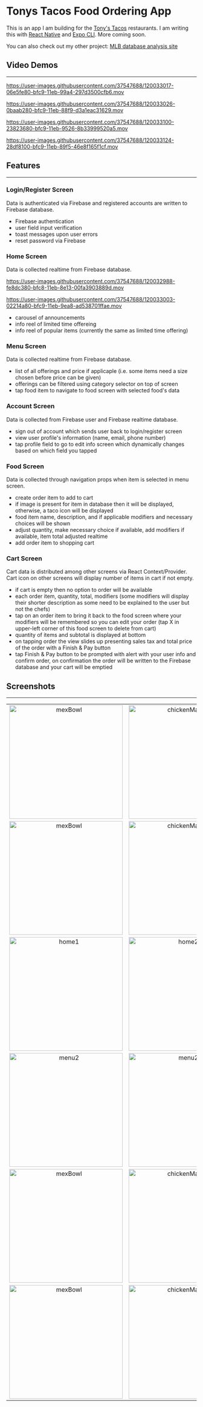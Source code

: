 # Tonys Tacos Food Ordering App

This is an app I am building for the [Tony's Tacos](https://www.tonystaco.com/) restaurants. I am writing this with [React Native](https://github.com/facebook/react-native "react-native") and [Expo CLI](https://github.com/expo/expo-cli "expo-cli"). More coming soon.

You can also check out my other project: [MLB database analysis site](https://daniel.courtneyco.com/ "my-website")

## Video Demos

---

https://user-images.githubusercontent.com/37547688/120033017-06e5fe80-bfc9-11eb-99a4-297d3500cfb6.mov


https://user-images.githubusercontent.com/37547688/120033026-0baab280-bfc9-11eb-88f9-d3a1eac31629.mov


https://user-images.githubusercontent.com/37547688/120033100-23823680-bfc9-11eb-9526-8b33999520a5.mov


https://user-images.githubusercontent.com/37547688/120033124-28df8100-bfc9-11eb-89f5-46e8f165f1cf.mov


## Features

---

### Login/Register Screen

Data is authenticated via Firebase and registered accounts are written to Firebase database.

<ul>
    <li>Firebase authentication</li>
    <li>user field input verification</li>
    <li>toast messages upon user errors</li>
    <li>reset password via Firebase</li>
</ul>

### Home Screen

Data is collected realtime from Firebase database.

https://user-images.githubusercontent.com/37547688/120032988-fe8dc380-bfc8-11eb-8e13-00fa3903889d.mov


https://user-images.githubusercontent.com/37547688/120033003-02214a80-bfc9-11eb-9ea8-ad538701ffae.mov


<ul>
    <li>carousel of announcements</li>
    <li>info reel of limited time offereing</li>
    <li>info reel of popular items (currently the same as limited time offering)</li>
</ul>

### Menu Screen

Data is collected realtime from Firebase database.

<ul>
    <li>list of all offerings and price if applicaple (i.e. some items need a size chosen before price can be given)</li>
    <li>offerings can be filtered using category selector on top of screen</li>
    <li>tap food item to navigate to food screen with selected food's data</li>
</ul>

### Account Screen

Data is collected from Firebase user and Firebase realtime database.

<ul>
    <li>sign out of account which sends user back to login/register screen</li>
    <li>view user profile's information (name, email, phone number)</li>
    <li>tap profile field to go to edit info screen which dynamically changes based on which field you tapped</li>
</ul>

### Food Screen

Data is collected through navigation props when item is selected in menu screen.

<ul>
    <li>create order item to add to cart</li>
    <li>if image is present for item in database then it will be displayed, otherwise, a taco icon will be displayed</li>
    <li>food item name, description, and if applicable modifiers and necessary choices will be shown</li>
    <li>adjust quantity, make necessary choice if available, add modifiers if available, item total adjusted realtime</li>
    <li>add order item to shopping cart</li>
</ul>

### Cart Screen

Cart data is distributed among other screens via React Context/Provider. Cart icon on other screens will display number of items in cart if not empty.

<ul>
    <li>if cart is empty then no option to order will be available</li>
    <li>each order item, quantity, total, modifiers (some modifiers will display their shorter description as some need to be explained to the user but not the chefs)</li>
    <li>tap on an order item to bring it back to the food screen where your modifiers will be remembered so you can edit your order (tap X in upper-left corner of this food screen to delete from cart)</li>
    <li>quantity of items and subtotal is displayed at bottom</li>
    <li>on tapping order the view slides up presenting sales tax and total price of the order with a Finish & Pay button</li>
    <li>tap Finish & Pay button to be prompted with alert with your user info and confirm order, on confirmation the order will be written to the Firebase database and your cart will be emptied</li>
</ul>

## Screenshots

---

<table style="text-align:center;">
    <tr>
        <td>
        <img src="https://daniel.courtneyco.com/TonysTacos/signIn.png" alt="mexBowl" width="300"/>
        </td>
        <td>
        <img src="https://daniel.courtneyco.com/TonysTacos/register.png" alt="chickenMango" width="300"/>
        </td>
    </tr>
    <tr>
        <td>
        <img src="https://daniel.courtneyco.com/TonysTacos/forgotPass.png" alt="mexBowl" width="300"/>
        </td>
        <td>
        <img src="https://daniel.courtneyco.com/TonysTacos/homePage.png" alt="chickenMango" width="300"/>
        </td>
    </tr>
    <tr>
        <td>
        <img src="https://daniel.courtneyco.com/TonysTacos/homePage2.png" alt="home1" width="300"/>
        </td>
        <td>
        <img src="https://daniel.courtneyco.com/TonysTacos/menu.png" alt="home2" width="300"/>
        </td>
    </tr>
    <tr>
        <td>
        <img src="https://daniel.courtneyco.com/TonysTacos/menu2.png" alt="menu2" width="300"/>
        </td>
        <td>
        <img src="https://daniel.courtneyco.com/TonysTacos/account.png" alt="menu2" width="300"/>
        </td>
    </tr>
    <tr>
        <td>
        <img src="https://daniel.courtneyco.com/TonysTacos/editInfo.png" alt="mexBowl" width="300"/>
        </td>
        <td>
        <img src="https://daniel.courtneyco.com/TonysTacos/chickenMango.png" alt="chickenMango" width="300"/>
        </td>
    </tr>
    <tr>
        <td>
        <img src="https://daniel.courtneyco.com/TonysTacos/mexBowl.png" alt="mexBowl" width="300"/>
        </td>
        <td>
        <img src="https://daniel.courtneyco.com/TonysTacos/cart.png" alt="chickenMango" width="300"/>
        </td>
    </tr>
</table>
